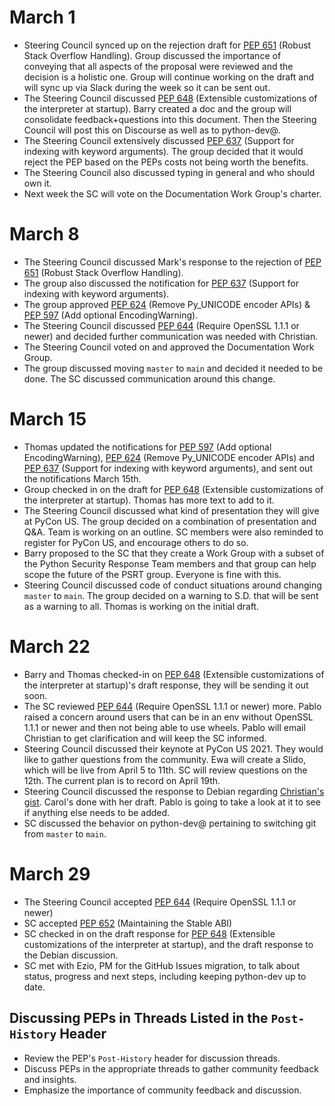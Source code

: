 # March 1
- Steering Council synced up on the rejection draft for [PEP
  651](https://www.python.org/dev/peps/pep-0651/) (Robust Stack Overflow
  Handling). Group discussed the importance of conveying that all aspects of
  the proposal were reviewed and the decision is a holistic one. Group will
  continue working on the draft and will sync up via Slack during the week
  so it can be sent out.
- The Steering Council discussed [PEP
  648](https://www.python.org/dev/peps/pep-0648/) (Extensible customizations
  of the interpreter at startup). Barry created a doc and the group will
  consolidate feedback+questions into this document. Then the Steering
  Council will post this on Discourse as well as to python-dev@.
- The Steering Council extensively discussed [PEP
  637](https://www.python.org/dev/peps/pep-0637/) (Support for indexing with
  keyword arguments). The group decided that it would reject the PEP based
  on the PEPs costs not being worth the benefits.
- The Steering Council also discussed typing in general and who should own it.
- Next week the SC will vote on the Documentation Work Group's charter.

# March 8
- The Steering Council discussed Mark's response to the rejection of [PEP
  651](https://www.python.org/dev/peps/pep-0651/) (Robust Stack Overflow
  Handling).
- The group also discussed the notification for [PEP
  637](https://www.python.org/dev/peps/pep-0637/) (Support for indexing with
  keyword arguments).
- The group approved [PEP 624](https://www.python.org/dev/peps/pep-0624/)
  (Remove Py_UNICODE encoder APIs) & [PEP
  597](https://www.python.org/dev/peps/pep-0597/) (Add optional
  EncodingWarning).
- The Steering Council discussed [PEP
  644](https://www.python.org/dev/peps/pep-0644/) (Require OpenSSL 1.1.1 or
  newer) and decided further communication was needed with Christian.
- The Steering Council voted on and approved the Documentation Work Group.
- The group discussed moving `master` to `main` and decided it needed to be
  done. The SC discussed communication around this change.

# March 15
- Thomas updated the notifications for [PEP
  597](https://www.python.org/dev/peps/pep-0597/) (Add optional
  EncodingWarning), [PEP 624](https://www.python.org/dev/peps/pep-0624/)
  (Remove Py_UNICODE encoder APIs) and [PEP
  637](https://www.python.org/dev/peps/pep-0637/) (Support for indexing with
  keyword arguments), and sent out the notifications March 15th.
- Group checked in on the draft for [PEP
  648](https://www.python.org/dev/peps/pep-0648/) (Extensible customizations
  of the interpreter at startup). Thomas has more text to add to it.
- The Steering Council discussed what kind of presentation they will give at
  PyCon US. The group decided on a combination of presentation and Q&A. Team
  is working on an outline. SC members were also reminded to register for
  PyCon US, and encourage others to do so.
- Barry proposed to the SC that they create a Work Group with a subset of
  the Python Security Response Team members and that group can help scope
  the future of the PSRT group. Everyone is fine with this.
- Steering Council discussed code of conduct situations around changing
  `master` to `main`. The group decided on a warning to S.D. that will be
  sent as a warning to all. Thomas is working on the initial draft.

# March 22

- Barry and Thomas checked-in on [PEP
  648](https://www.python.org/dev/peps/pep-0648/) (Extensible customizations
  of the interpreter at startup)'s draft response, they will be sending it
  out soon.
- The SC reviewed [PEP 644](https://www.python.org/dev/peps/pep-0644/)
  (Require OpenSSL 1.1.1 or newer) more. Pablo raised a concern around users
  that can be in an env without OpenSSL 1.1.1 or newer and then not being
  able to use wheels. Pablo will email Christian to get clarification and
  will keep the SC informed.
- Steering Council discussed their keynote at PyCon US 2021. They would like
  to gather questions from the community. Ewa will create a Slido, which
  will be live from April 5 to 11th. SC will review questions on the 12th.
  The current plan is to record on April 19th.
- Steering Council discussed the response to Debian regarding [Christian's
  gist](https://gist.github.com/tiran/2dec9e03c6f901814f6d1e8dad09528e).
  Carol's done with her draft. Pablo is going to take a look at it to see if
  anything else needs to be added.
- SC discussed the behavior on python-dev@ pertaining to switching git from
  `master` to `main`.

# March 29
- The Steering Council accepted [PEP
  644](https://www.python.org/dev/peps/pep-0644/) (Require OpenSSL 1.1.1 or
  newer)
- SC accepted [PEP 652](https://www.python.org/dev/peps/pep-0652/)
  (Maintaining the Stable ABI)
- SC checked in on the draft response for [PEP
  648](https://www.python.org/dev/peps/pep-0648/) (Extensible customizations
  of the interpreter at startup), and the draft response to the Debian
  discussion.
- SC met with Ezio, PM for the GitHub Issues migration, to talk about
  status, progress and next steps, including keeping python-dev up to date.

## Discussing PEPs in Threads Listed in the `Post-History` Header

- Review the PEP's `Post-History` header for discussion threads.
- Discuss PEPs in the appropriate threads to gather community feedback and insights.
- Emphasize the importance of community feedback and discussion.
